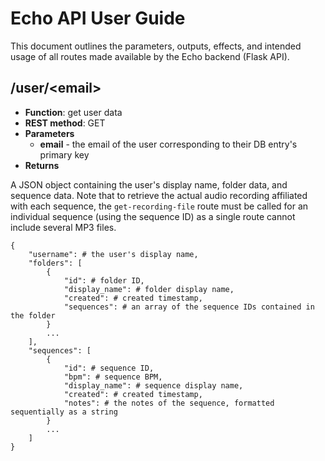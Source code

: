 # Echo API User Guide

This document outlines the parameters, outputs, effects, and intended usage of all routes made available by the Echo backend (Flask API).

## /user/\<email>

* **Function**: get user data
* **REST method**: GET
* **Parameters**
    * **email** - the email of the user corresponding to their DB entry's primary key
* **Returns**

A JSON object containing the user's display name, folder data, and sequence data. Note that to retrieve the actual audio recording affiliated with each sequence, the `get-recording-file` route must be called for an individual sequence (using the sequence ID) as a single route cannot include several MP3 files.

```
{
    "username": # the user's display name,
    "folders": [
        {
            "id": # folder ID,
            "display_name": # folder display name,
            "created": # created timestamp,
            "sequences": # an array of the sequence IDs contained in the folder
        }
        ...
    ],
    "sequences": [
        {
            "id": # sequence ID,
            "bpm": # sequence BPM,
            "display_name": # sequence display name,
            "created": # created timestamp,
            "notes": # the notes of the sequence, formatted sequentially as a string
        }
        ...
    ]
}
```